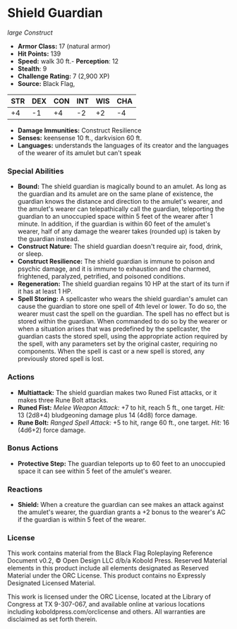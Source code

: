 # Shield Guardian

*large* *Construct*

- **Armor Class:** 17 (natural armor)
- **Hit Points:** 139 
- **Speed:** walk 30 ft.- **Perception**: 12
- **Stealth**: 9
- **Challenge Rating:** 7 (2,900 XP)
- **Source:** Black Flag,

| STR | DEX | CON | INT | WIS | CHA |
| --- | --- | --- | --- | --- | --- |
| +4 | -1 | +4 | -2 | +2 | -4 |

- **Damage Immunities:** Construct Resilience
- **Senses:** keensense 10 ft., darkvision 60 ft.
- **Languages:** understands the languages of its creator and the languages of the wearer of its amulet but can't speak

### Special Abilities

- **Bound:** The shield guardian is magically bound to an amulet. As long as the guardian and its amulet are on the same plane of existence, the guardian knows the distance and direction to the amulet's wearer, and the amulet's wearer can telepathically call the guardian, teleporting the guardian to an unoccupied space within 5 feet of the wearer after 1 minute. In addition, if the guardian is within 60 feet of the amulet's wearer, half of any damage the wearer takes (rounded up) is taken by the guardian instead.
- **Construct Nature:** The shield guardian doesn't require air, food, drink, or sleep.
- **Construct Resilience:** The shield guardian is immune to poison and psychic damage, and it is immune to exhaustion and the charmed, frightened, paralyzed, petrified, and poisoned conditions.
- **Regeneration:** The shield guardian regains 10 HP at the start of its turn if it has at least 1 HP.
- **Spell Storing:** A spellcaster who wears the shield guardian's amulet can cause the guardian to store one spell of 4th level or lower. To do so, the wearer must cast the spell on the guardian. The spell has no effect but is stored within the guardian. When commanded to do so by the wearer or when a situation arises that was predefined by the spellcaster, the guardian casts the stored spell, using the appropriate action required by the spell, with any parameters set by the original caster, requiring no components. When the spell is cast or a new spell is stored, any previously stored spell is lost.

### Actions

- **Multiattack:** The shield guardian makes two Runed Fist attacks, or it makes three Rune Bolt attacks.
- **Runed Fist:** _Melee Weapon Attack:_ +7 to hit, reach 5 ft., one target. _Hit:_ 13 (2d8+4) bludgeoning damage plus 14 (4d8) force damage.
- **Rune Bolt:** _Ranged Spell Attack:_ +5 to hit, range 60 ft., one target. _Hit:_ 16 (4d6+2) force damage.

### Bonus Actions

- **Protective Step:** The guardian teleports up to 60 feet to an unoccupied space it can see within 5 feet of the amulet's wearer.

### Reactions

- **Shield:** When a creature the guardian can see makes an attack against the amulet's wearer, the guardian grants a +2 bonus to the wearer's AC if the guardian is within 5 feet of the wearer.


### License

This work contains material from the Black Flag Roleplaying Reference Document v0.2, © Open Design LLC d/b/a Kobold Press. Reserved Material elements in this product include all elements designated as Reserved Material under the ORC License. This product contains no Expressly Designated Licensed Material.

This work is licensed under the ORC License, located at the Library of Congress at TX 9-307-067, and available online at various locations including koboldpress.com/orclicense and others. All warranties are disclaimed as set forth therein.
